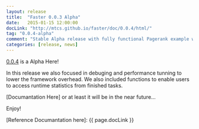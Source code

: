 ```yaml
---
layout: release
title:  "Faster 0.0.3 Alpha"
date:   2015-01-15 12:00:00
docLink: "http://mtcs.github.io/faster/doc/0.0.4/html/"
tag: "0.0.4-alpha"
comment: "Stable Alpha release with fully functional Pagerank example with bulk functions."
categories: [release, news]
---
```


[0.0.4] is a Alpha Here!

In this release we also focused in debuging and performance tunning to lower the framework overhead. 
We also included functions to enable users to access runtime statistics from finished tasks.

[Documantation Here] or at least it will be in the near future...

Enjoy!

[0.0.4]: https://github.com/mtcs/faster/releases/tag/0.0.4-alpha
[Reference Documantation here]: {{ page.docLink }}
